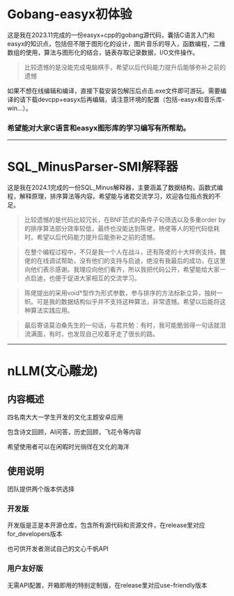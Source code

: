 # Gobang-easyx初体验
这是我在2023.11完成的一份easyx+cpp的gobang源代码，囊括C语言入门和easyx的知识点，包括但不限于图形化的设计，图片音乐的导入，函数编程，二维数组的使用，算法与图形化的结合，链表存取记录数据，I/O文件操作。
> 比较遗憾的是没能完成电脑棋手，希望以后代码能力提升后能够弥补之前的遗憾

如果不想在线编辑和编译，直接下载安装包解压后点击.exe文件即可游玩。需要编译的请下载devcpp+easyx后再编辑，请注意环境的配置（包括-easyx和音乐库-win...）。
### 希望能对大家C语言和easyx图形库的学习编写有所帮助。

---

# SQL_MinusParser-SMI解释器 
这是我在2024.1完成的一份SQL_Minus解释器，主要涵盖了数据结构，函数式编程，解释原理，排序算法等内容。希望能与诸君交流学习，欢迎各位指点我的不足。
> 比较遗憾的是代码比较冗长，在BNF范式的条件子句筛选以及多重order by的排序算法部分效率较低，最终也没能达到陈佬，杨佬等人的短代码低耗时。希望以后代码能力提升后能弥补之前的遗憾。

> 在整个编程过程中，不只是我一个人在战斗，还有陈佬的十大样例支持，魏佬的在线调试帮助，没有他们的支持与启迪，绝没有我最后的成功，在这里向他们表示感谢。我理应向他们看齐，所以我把代码公开，希望能给大家一点启迪，也便于促进大家相互的交流学习。

> 陈佬提出的采用void*型作为形式参数，参与排序的方法标新立异，独树一帜。可是我的数据结构似乎并不支持这种算法，非常遗憾。希望以后能将这种算法实践应用。

> 最后寄语莫泊桑先生的一句话，与君共勉：有时，我可能脆弱得一句话就泪流满面，有时，也发现自己咬着牙走了很长的路。

---

# nLLM(文心雕龙)

## 内容概述

四名南大大一学生开发的文化主题安卓应用

包含诗文回顾，AI问答，历史回顾，飞花令等内容

希望使用者可以在闲暇时光徜徉在文化的海洋

## 使用说明

团队提供两个版本供选择

### 开发版

开发版是正是本开源仓库，包含所有源代码和资源文件，在release里对应for_developers版本

也可供开发者测试自己的文心千帆API

### 用户友好版

无需API配置，开箱即用的特别定制版，在release里对应use-friendly版本
